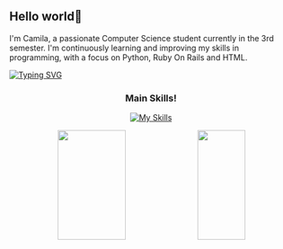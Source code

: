 <h2>Hello world👋</h2>

I'm Camila, a passionate Computer Science student currently in the 3rd semester. I'm continuously learning and improving my skills in programming, with a focus on Python, Ruby On Rails and HTML.



[![Typing SVG](https://readme-typing-svg.herokuapp.com/?color=D26DF7&size=35&center=true&vCenter=true&width=1000&lines=Hi!+My+name+is+Camila)](https://git.io/typing-svg)

<div align="center">

<h3>Main Skills!</h3>

[![My Skills](https://skillicons.dev/icons?i=python,rails,html)](https://skillicons.dev)

</div>
<div align="center">  
  <img width="49%" height="195px" src="https://github-readme-stats.vercel.app/api?username=Camilasanches07&show_icons=true&count_private=true&hide_border=true&title_color=D26DF7&icon_color=D26DF7&text_color=e6e6e6&bg_color=1a1a1c&rank_icon=github" /> 
  <img width="41%" height="195px" src="https://github-readme-stats.vercel.app/api/top-langs/?username=Camilasanches07&layout=compact&hide_border=true&title_color=D26DF7&text_color=e6e6e6&bg_color=1a1a1c" />
</div>
